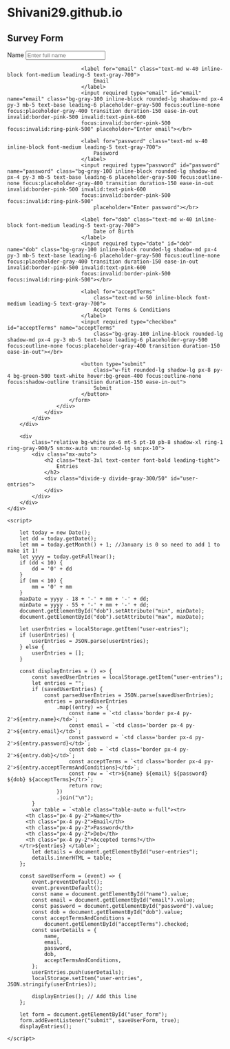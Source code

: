 # Shivani29.github.io
<!DOCTYPE html>
<html lang="en">

<head>
    <meta charset="UTF-8">
    <meta http-equiv="X-UA-Compatible" content="IE=edge">
    <meta name="viewport" content="width=device-width, initial-scale=1.0">
    <script src="https://cdn.tailwindcss.com"></script>
    <title>Survey Form</title>
</head>

<body>
    <div class="relative flex min-h-screen flex-col justify-center overflow-hidden py-6 bg-gray-50">
        <div
            class="relative bg-white px-6 pt-5 pb-5 shadow-xl ring-1 ring-gray-900/5 sm:mx-auto sm:max-w-lg sm:rounded-lg sm:px-10">
            <div class="mx-auto max-w-md">
                <h2 class="text-3xl text-center font-bold leading-tight">
                    Survey Form
                </h2>
                <div class="divide-y divide-gray-300/50">
                    <div class="space-y-6 py-8 text-base leading-7 text-gray-600">
                        <form id="user_form">
                            <label for="name" class="text-md w-40 inline-block font-medium leading-5 text-gray-700">
                                Name
                            </label>
                            <input required type="text" id="name" name="name" class="bg-gray-100 inline-block rounded-lg shadow-md px-4 py-3 mb-5 text-base leading-6 placeholder-gray-500 focus:outline-none focus:placeholder-gray-400 transition duration-150 ease-in-out invalid:border-pink-500 invalid:text-pink-600
                            focus:invalid:border-pink-500 focus:invalid:ring-pink-500"
                                placeholder="Enter full name"></br>

                            <label for="email" class="text-md w-40 inline-block font-medium leading-5 text-gray-700">
                                Email
                            </label>
                            <input required type="email" id="email" name="email" class="bg-gray-100 inline-block rounded-lg shadow-md px-4 py-3 mb-5 text-base leading-6 placeholder-gray-500 focus:outline-none focus:placeholder-gray-400 transition duration-150 ease-in-out invalid:border-pink-500 invalid:text-pink-600
                            focus:invalid:border-pink-500 focus:invalid:ring-pink-500" placeholder="Enter email"></br>

                            <label for="password" class="text-md w-40 inline-block font-medium leading-5 text-gray-700">
                                Password
                            </label>
                            <input required type="password" id="password" name="password" class="bg-gray-100 inline-block rounded-lg shadow-md px-4 py-3 mb-5 text-base leading-6 placeholder-gray-500 focus:outline-none focus:placeholder-gray-400 transition duration-150 ease-in-out invalid:border-pink-500 invalid:text-pink-600
                            focus:invalid:border-pink-500 focus:invalid:ring-pink-500"
                                placeholder="Enter password"></br>

                            <label for="dob" class="text-md w-40 inline-block font-medium leading-5 text-gray-700">
                                Date of Birth
                            </label>
                            <input required type="date" id="dob" name="dob" class="bg-gray-100 inline-block rounded-lg shadow-md px-4 py-3 mb-5 text-base leading-6 placeholder-gray-500 focus:outline-none focus:placeholder-gray-400 transition duration-150 ease-in-out invalid:border-pink-500 invalid:text-pink-600
                            focus:invalid:border-pink-500 focus:invalid:ring-pink-500"></br>

                            <label for="acceptTerms"
                                class="text-md w-50 inline-block font-medium leading-5 text-gray-700">
                                Accept Terms & Conditions
                            </label>
                            <input required type="checkbox" id="acceptTerms" name="acceptTerms"
                                class="bg-gray-100 inline-block rounded-lg shadow-md px-4 py-3 mb-5 text-base leading-6 placeholder-gray-500 focus:outline-none focus:placeholder-gray-400 transition duration-150 ease-in-out"></br>

                            <button type="submit"
                                class="w-fit rounded-lg shadow-lg px-8 py-4 bg-green-500 text-white hover:bg-green-400 focus:outline-none focus:shadow-outline transition duration-150 ease-in-out">
                                Submit
                            </button>
                        </form>
                    </div>
                </div>
            </div>
        </div>

        <div
            class="relative bg-white px-6 mt-5 pt-10 pb-8 shadow-xl ring-1 ring-gray-900/5 sm:mx-auto sm:rounded-lg sm:px-10">
            <div class="mx-auto">
                <h2 class="text-3xl text-center font-bold leading-tight">
                    Entries
                </h2>
                <div class="divide-y divide-gray-300/50" id="user-entries">
                </div>
            </div>
        </div>
    </div>

    <script>

        let today = new Date();
        let dd = today.getDate();
        let mm = today.getMonth() + 1; //January is 0 so need to add 1 to make it 1!
        let yyyy = today.getFullYear();
        if (dd < 10) {
            dd = '0' + dd
        }
        if (mm < 10) {
            mm = '0' + mm
        }
        maxDate = yyyy - 18 + '-' + mm + '-' + dd;
        minDate = yyyy - 55 + '-' + mm + '-' + dd;
        document.getElementById("dob").setAttribute("min", minDate);
        document.getElementById("dob").setAttribute("max", maxDate);

        let userEntries = localStorage.getItem("user-entries");
        if (userEntries) {
            userEntries = JSON.parse(userEntries);
        } else {
            userEntries = [];
        }

        const displayEntries = () => {
            const savedUserEntries = localStorage.getItem("user-entries");
            let entries = "";
            if (savedUserEntries) {
                const parsedUserEntries = JSON.parse(savedUserEntries);
                entries = parsedUserEntries
                    .map((entry) => {
                        const name = `<td class='border px-4 py-2'>${entry.name}</td>`;
                        const email = `<td class='border px-4 py-2'>${entry.email}</td>`;
                        const password = `<td class='border px-4 py-2'>${entry.password}</td>`;
                        const dob = `<td class='border px-4 py-2'>${entry.dob}</td>`;
                        const acceptTerms = `<td class='border px-4 py-2'>${entry.acceptTermsAndConditions}</td>`;
                        const row = `<tr>${name} ${email} ${password} ${dob} ${acceptTerms}</tr>`;
                        return row;
                    })
                    .join("\n");
            }
            var table = `<table class="table-auto w-full"><tr>
          <th class="px-4 py-2">Name</th>
          <th class="px-4 py-2">Email</th>
          <th class="px-4 py-2">Password</th>
          <th class="px-4 py-2">Dob</th>
          <th class="px-4 py-2">Accepted terms?</th>
        </tr>${entries} </table>`;
            let details = document.getElementById("user-entries");
            details.innerHTML = table;
        };

        const saveUserForm = (event) => {
            event.preventDefault();
            event.preventDefault();
            const name = document.getElementById("name").value;
            const email = document.getElementById("email").value;
            const password = document.getElementById("password").value;
            const dob = document.getElementById("dob").value;
            const acceptTermsAndConditions =
                document.getElementById("acceptTerms").checked;
            const userDetails = {
                name,
                email,
                password,
                dob,
                acceptTermsAndConditions,
            };
            userEntries.push(userDetails);
            localStorage.setItem("user-entries", JSON.stringify(userEntries));

            displayEntries(); // Add this line
        };

        let form = document.getElementById("user_form");
        form.addEventListener("submit", saveUserForm, true);
        displayEntries();

    </script>

</body>
</html>

